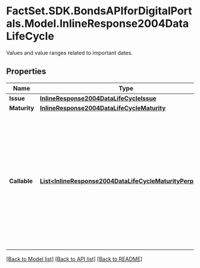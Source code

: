 # FactSet.SDK.BondsAPIforDigitalPortals.Model.InlineResponse2004DataLifeCycle
Values and value ranges related to important dates.

## Properties

Name | Type | Description | Notes
------------ | ------------- | ------------- | -------------
**Issue** | [**InlineResponse2004DataLifeCycleIssue**](InlineResponse2004DataLifeCycleIssue.md) |  | [optional] 
**Maturity** | [**InlineResponse2004DataLifeCycleMaturity**](InlineResponse2004DataLifeCycleMaturity.md) |  | [optional] 
**Callable** | [**List&lt;InlineResponse2004DataLifeCycleMaturityPerpetual&gt;**](InlineResponse2004DataLifeCycleMaturityPerpetual.md) | Indicates whether callable and non-callable debt instruments are among the results. A callable debt instrument is one that may be redeemed by the issuer prior to maturity. | [optional] 

[[Back to Model list]](../README.md#documentation-for-models) [[Back to API list]](../README.md#documentation-for-api-endpoints) [[Back to README]](../README.md)

